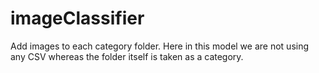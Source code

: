 # imageClassifier


Add images to each category folder. Here in this model we are not using any CSV whereas the folder itself is taken as a category.
